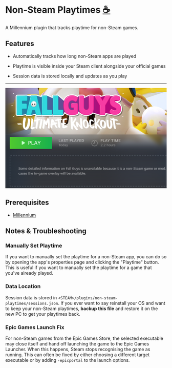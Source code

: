 # Non-Steam Playtimes <a href='https://ko-fi.com/X8X554X28' target='_blank'>☕</a>

A Millennium plugin that tracks playtime for non-Steam games.

## Features

- Automatically tracks how long non-Steam apps are played

- Playtime is visible inside your Steam client alongside your official games

- Session data is stored locally and updates as you play

---

![Screenshot](.github/example.png)

## Prerequisites

- [Millennium](https://steambrew.app/)

## Notes & Troubleshooting

### Manually Set Playtime

If you want to manually set the playtime for a non-Steam app, you can do so by opening the app's properties page and clicking the "Playtime" button. This is useful if you want to manually set the playtime for a game that you've already played.

### Data Location

Session data is stored in `<STEAM>/plugins/non-steam-playtimes/sessions.json`. If you ever want to say reinstall your OS and want to keep your non-Steam playtimes, **backup this file** and restore it on the new PC to get your playtimes back.

### Epic Games Launch Fix

For non-Steam games from the Epic Games Store, the selected executable may close itself and hand off launching the game to the Epic Games Launcher. When this happens, Steam stops recognising the game as running. This can often be fixed by either choosing a different target executable or by adding `-epicportal` to the launch options.
